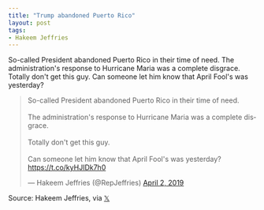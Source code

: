 ```yaml
---
title: "Trump abandoned Puerto Rico"
layout: post
tags:
- Hakeem Jeffries
---
```


So-called President abandoned Puerto Rico in their time of need. The administration's response to Hurricane Maria was a complete disgrace. Totally don't get this guy. Can someone let him know that April Fool's was yesterday?

<blockquote class="twitter-tweet"><p lang="en" dir="ltr">So-called President abandoned Puerto Rico in their time of need. <br><br>The administration's response to Hurricane Maria was a complete disgrace.<br><br>Totally don't get this guy.<br><br>Can someone let him know that April Fool's was yesterday? <a href="https://t.co/kyHJIDk7h0">https://t.co/kyHJIDk7h0</a></p>&mdash; Hakeem Jeffries (@RepJeffries) <a href="https://twitter.com/RepJeffries/status/1113109453405085702?ref_src=twsrc%5Etfw">April 2, 2019</a></blockquote> <script async src="https://platform.twitter.com/widgets.js" charset="utf-8"></script>

Source: Hakeem Jeffries, via [&#x1D54F;](https://x.com)

